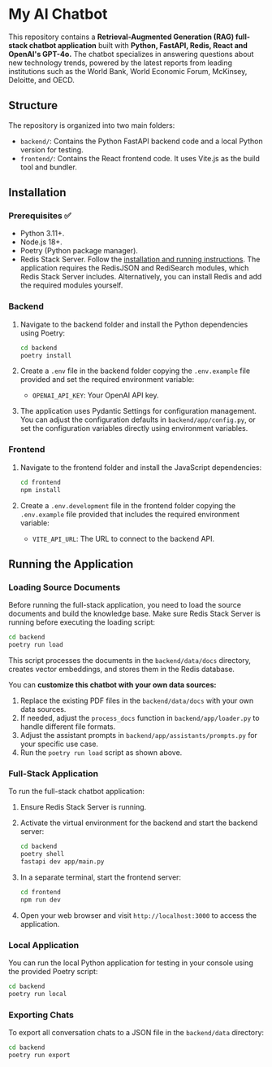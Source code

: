 # My AI Chatbot

This repository contains a **Retrieval-Augmented Generation (RAG) full-stack chatbot application** built with **Python, FastAPI, Redis, React and OpenAI's GPT-4o.** The chatbot specializes in answering questions about new technology trends, powered by the latest reports from leading institutions such as the World Bank, World Economic Forum, McKinsey, Deloitte, and OECD.


## Structure

The repository is organized into two main folders:

- `backend/`: Contains the Python FastAPI backend code and a local Python version for testing.
- `frontend/`: Contains the React frontend code. It uses Vite.js as the build tool and bundler.

## Installation

### Prerequisites ✅

- Python 3.11+.
- Node.js 18+.
- Poetry (Python package manager).
- Redis Stack Server. Follow the [installation and running instructions](https://redis.io/docs/latest/operate/oss_and_stack/install/install-stack/). The application requires the RedisJSON and RediSearch modules, which Redis Stack Server includes. Alternatively, you can install Redis and add the required modules yourself.

### Backend

1. Navigate to the backend folder and install the Python dependencies using Poetry:

    ```bash
    cd backend
    poetry install
    ```

2. Create a `.env` file in the backend folder copying the `.env.example` file provided and set the required environment variable:
    - `OPENAI_API_KEY`: Your OpenAI API key.
  
3. The application uses Pydantic Settings for configuration management. You can adjust the configuration defaults in `backend/app/config.py`, or set the configuration variables directly using environment variables.

### Frontend

1. Navigate to the frontend folder and install the JavaScript dependencies:

    ```bash
    cd frontend
    npm install
    ```

2. Create a `.env.development` file in the frontend folder copying the `.env.example` file provided that includes the required environment variable:
    - `VITE_API_URL`: The URL to connect to the backend API.

## Running the Application

### Loading Source Documents

Before running the full-stack application, you need to load the source documents and build the knowledge base. Make sure Redis Stack Server is running before executing the loading script:

```bash
cd backend
poetry run load
```

This script processes the documents in the `backend/data/docs` directory, creates vector embeddings, and stores them in the Redis database.

You can **customize this chatbot with your own data sources:**
1. Replace the existing PDF files in the `backend/data/docs` with your own data sources.
2. If needed, adjust the `process_docs` function in `backend/app/loader.py` to handle different file formats.
3. Adjust the assistant prompts in `backend/app/assistants/prompts.py` for your specific use case.
4. Run the `poetry run load` script as shown above.

### Full-Stack Application

To run the full-stack chatbot application:

1. Ensure Redis Stack Server is running.
   
2. Activate the virtual environment for the backend and start the backend server:

    ```bash
    cd backend
    poetry shell
    fastapi dev app/main.py
    ```

3. In a separate terminal, start the frontend server:

    ```bash
    cd frontend
    npm run dev
    ```

4. Open your web browser and visit `http://localhost:3000` to access the application.

### Local Application

You can run the local Python application for testing in your console using the provided Poetry script:

```bash
cd backend
poetry run local
```

### Exporting Chats

To export all conversation chats to a JSON file in the `backend/data` directory:

```bash
cd backend
poetry run export
```